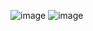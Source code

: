 ![image](https://user-images.githubusercontent.com/81428296/158006417-9d12fa74-8748-40fd-ac36-72db54968597.png)
![image](https://user-images.githubusercontent.com/81428296/158006451-b657ec85-9726-402d-b00d-9081b142426b.png)
